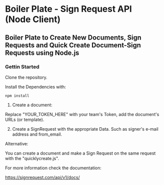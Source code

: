 # Boiler Plate - Sign Request API (Node Client)

## Boiler Plate to Create New Documents, Sign Requests and Quick Create Document-Sign Requests using Node.js

### Gettin Started

Clone the repository.

Install the Dependencies with:

```npm install```

1) Create a document:

Replace "YOUR_TOKEN_HERE" with your team's Token, add the document's URLs (or template).

2) Create a SignRequest with the appropriate Data. Such as signer's e-mail address and from_email.

Alternative:

You can create a document and make a Sign Request on the same request with the "quicklycreate.js".

For more information check the documentation:

https://signrequest.com/api/v1/docs/